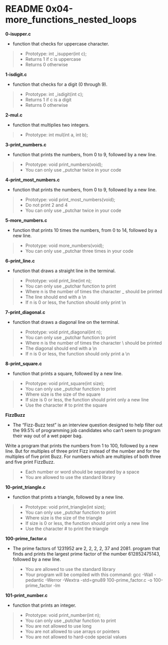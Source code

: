 # README 0x04-more_functions_nested_loops

**0-isupper.c**
* function that checks for uppercase character.

> * Prototype: int _isupper(int c);
> * Returns 1 if c is uppercase
> * Returns 0 otherwise

**1-isdigit.c**
* function that checks for a digit (0 through 9).

> * Prototype: int _isdigit(int c);
> * Returns 1 if c is a digit
> * Returns 0 otherwise

**2-mul.c**
* function that multiplies two integers.

> * Prototype: int mul(int a, int b);

**3-print_numbers.c**
* function that prints the numbers, from 0 to 9, followed by a new line.

> * Prototype: void print_numbers(void);
> * You can only use _putchar twice in your code

**4-print_most_numbers.c**
*  function that prints the numbers, from 0 to 9, followed by a new line.

> * Prototype: void print_most_numbers(void);
> * Do not print 2 and 4
> * You can only use _putchar twice in your code

**5-more_numbers.c**
* function that prints 10 times the numbers, from 0 to 14, followed by a new line.

> * Prototype: void more_numbers(void);
> * You can only use _putchar three times in your code

**6-print_line.c**
* function that draws a straight line in the terminal.

> * Prototype: void print_line(int n);
> * You can only use _putchar function to print
> * Where n is the number of times the character _ should be printed
> * The line should end with a \n
> * If n is 0 or less, the function should only print \n

**7-print_diagonal.c**
* function that draws a diagonal line on the terminal.

> * Prototype: void print_diagonal(int n);
> * You can only use _putchar function to print
> * Where n is the number of times the character \ should be printed
> * The diagonal should end with a \n
> * If n is 0 or less, the function should only print a \n

**8-print_square.c**
* function that prints a square, followed by a new line.

> * Prototype: void print_square(int size);
> * You can only use _putchar function to print
> * Where size is the size of the square
> * If size is 0 or less, the function should print only a new line
> * Use the character # to print the square

**FizzBuzz**
* The “Fizz-Buzz test” is an interview question designed to help filter out the 99.5% of programming job candidates who can’t seem to program their way out of a wet paper bag.

Write a program that prints the numbers from 1 to 100, followed by a new line. But for multiples of three print Fizz instead of the number and for the multiples of five print Buzz. For numbers which are multiples of both three and five print FizzBuzz.

> * Each number or word should be separated by a space
> * You are allowed to use the standard library

**10-print_triangle.c**
* function that prints a triangle, followed by a new line.

> * Prototype: void print_triangle(int size);
> * You can only use _putchar function to print
> * Where size is the size of the triangle
> * If size is 0 or less, the function should print only a new line
> * Use the character # to print the triangle

**100-prime_factor.c**
* The prime factors of 1231952 are 2, 2, 2, 2, 37 and 2081.
program that finds and prints the largest prime factor of the number 612852475143, followed by a new line.

> * You are allowed to use the standard library
> * Your program will be compiled with this command: gcc -Wall -pedantic -Werror -Wextra -std=gnu89 100-prime_factor.c -o 100-prime_factor -lm

**101-print_number.c**
*  function that prints an integer.

> * Prototype: void print_number(int n);
> * You can only use _putchar function to print
> * You are not allowed to use long
> * You are not allowed to use arrays or pointers
> * You are not allowed to hard-code special values